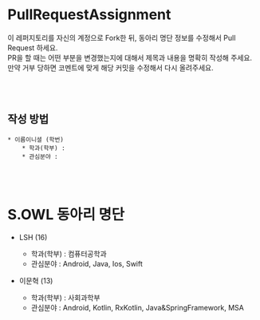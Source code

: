 # PullRequestAssignment
이 레퍼지토리를 자신의 계정으로 Fork한 뒤, 동아리 명단 정보를 수정해서 Pull Request 하세요. </br>
PR을 할 때는 어떤 부분을 변경했는지에 대해서 제목과 내용을 명확히 작성해 주세요. </br>
만약 거부 당하면 코멘트에 맞게 해당 커밋을 수정해서 다시 올려주세요.

</br>
</br>

## 작성 방법
```
* 이름이니셜 (학번)
    * 학과(학부) : 
    * 관심분야 : 
```

</br>
</br>

# S.OWL 동아리 명단

* LSH (16)
    * 학과(학부) : 컴퓨터공학과
    * 관심분야 : Android, Java, Ios, Swift

* 이문혁 (13)
    * 학과(학부) : 사회과학부
    * 관심분야 : Android, Kotlin, RxKotlin, Java&SpringFramework, MSA

